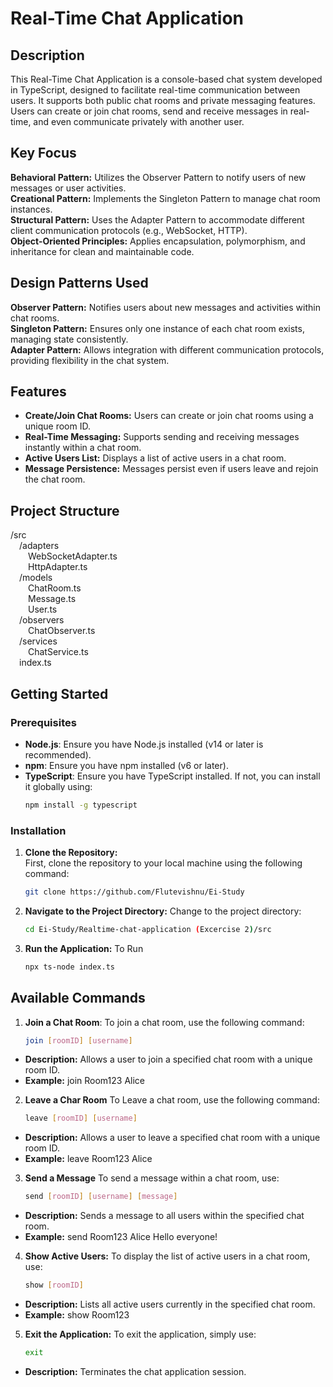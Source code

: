 # Real-Time Chat Application
## Description
This Real-Time Chat Application is a console-based chat system developed in TypeScript, designed to facilitate real-time communication between users. It supports both public chat rooms and private messaging features. Users can create or join chat rooms, send and receive messages in real-time, and even communicate privately with another user.

## Key Focus
**Behavioral Pattern:** Utilizes the Observer Pattern to notify users of new messages or user activities.<br />
**Creational Pattern:** Implements the Singleton Pattern to manage chat room instances.<br />
**Structural Pattern:** Uses the Adapter Pattern to accommodate different client communication protocols (e.g., WebSocket, HTTP).<br />
**Object-Oriented Principles:** Applies encapsulation, polymorphism, and inheritance for clean and maintainable code.<br />

## Design Patterns Used
**Observer Pattern:** Notifies users about new messages and activities within chat rooms.<br />
**Singleton Pattern:** Ensures only one instance of each chat room exists, managing state consistently.<br />
**Adapter Pattern:** Allows integration with different communication protocols, providing flexibility in the chat system.<br />

## Features
- **Create/Join Chat Rooms:** Users can create or join chat rooms using a unique room ID.
- **Real-Time Messaging:** Supports sending and receiving messages instantly within a chat room.
- **Active Users List:** Displays a list of active users in a chat room.
- **Message Persistence:** Messages persist even if users leave and rejoin the chat room.

## Project Structure
/src<br />
    &emsp;/adapters<br />
    &emsp;&emsp;WebSocketAdapter.ts<br />
        &emsp;&emsp;HttpAdapter.ts<br />
    &emsp;/models<br />
        &emsp;&emsp;ChatRoom.ts<br />
        &emsp;&emsp;Message.ts<br />
        &emsp;&emsp;User.ts<br />
    &emsp;/observers<br />
        &emsp;&emsp;ChatObserver.ts<br />
    &emsp;/services<br />
        &emsp;&emsp;ChatService.ts<br />
    &emsp;index.ts

## Getting Started

### Prerequisites

- **Node.js**: Ensure you have Node.js installed (v14 or later is recommended).
- **npm**: Ensure you have npm installed (v6 or later).
- **TypeScript**: Ensure you have TypeScript installed. If not, you can install it globally using:
  ```sh
  npm install -g typescript

### Installation

1. **Clone the Repository:**   
    First, clone the repository to your local machine using the following command:
   ```sh
   git clone https://github.com/Flutevishnu/Ei-Study

2. **Navigate to the Project Directory:**
    Change to the project directory:
    ```sh
    cd Ei-Study/Realtime-chat-application (Excercise 2)/src

3. **Run the Application:**
    To Run
    ```sh
    npx ts-node index.ts


## Available Commands

1. **Join a Chat Room**:
   To join a chat room, use the following command:
   ```sh
   join [roomID] [username]

- **Description:** Allows a user to join a specified chat room with a unique room ID.
- **Example:** join Room123 Alice

2. **Leave a Char Room**
    To Leave a chat room, use the following command:
    ```sh
    leave [roomID] [username]
- **Description:** Allows a user to leave a specified chat room with a unique room ID.
- **Example:** leave Room123 Alice

3. **Send a Message**
    To send a message within a chat room, use:
    ```sh
    send [roomID] [username] [message]
- **Description:** Sends a message to all users within the specified chat room.
- **Example:** send Room123 Alice Hello everyone!

4. **Show Active Users:**
    To display the list of active users in a chat room, use:
    ```sh
    show [roomID]
- **Description:** Lists all active users currently in the specified chat room.
- **Example:** show Room123

5. **Exit the Application:**
    To exit the application, simply use:
    ```sh
    exit
- **Description:** Terminates the chat application session.